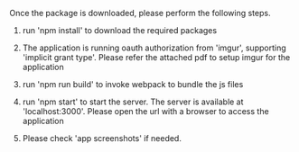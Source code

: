Once the package is downloaded, please perform the following steps.

1. run 'npm install' to download the required packages

2. The application is running oauth authorization from 'imgur', supporting 'implicit grant type'. Please refer the attached pdf to setup imgur for the application

3. run 'npm run build' to invoke webpack to bundle the js files

4. run 'npm start' to start the server. The server is available at 'localhost:3000'. Please open the url with a browser to access the application

5. Please check 'app screenshots' if needed.
